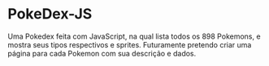 # PokeDex-JS
Uma Pokedex feita com JavaScript, na qual lista todos os 898 Pokemons, e mostra seus tipos respectivos e sprites.
Futuramente pretendo criar uma página para cada Pokemon com sua descrição e dados.
